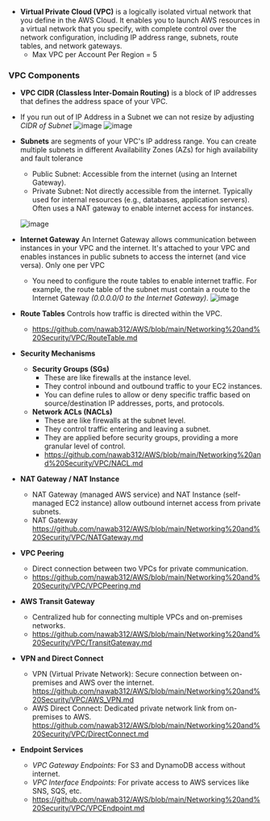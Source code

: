 - **Virtual Private Cloud (VPC)** is a logically isolated virtual network that you define in the AWS Cloud. It enables you to launch AWS resources in a virtual network that you specify, with complete control over the network configuration,
including IP address range, subnets, route tables, and network gateways.
  - Max VPC per Account Per Region = 5

### VPC Components ###
- **VPC CIDR (Classless Inter-Domain Routing)** is a block of IP addresses that defines the address space of your VPC.
- If you run out of IP Address in a Subnet we can not resize by adjusting *CIDR of Subnet*
![image](https://github.com/user-attachments/assets/733f53a3-0adf-4d04-965e-076e0caa9aaa) ![image](https://github.com/user-attachments/assets/890edc95-76f3-440d-8165-8785e19d1ff1)

- **Subnets** are segments of your VPC's IP address range. You can create multiple subnets in different Availability Zones (AZs) for high availability and fault tolerance
  - Public Subnet: Accessible from the internet (using an Internet Gateway).
  - Private Subnet: Not directly accessible from the internet. Typically used for internal resources (e.g., databases, application servers). Often uses a NAT gateway to enable
internet access for instances.

  ![image](https://github.com/user-attachments/assets/8af79818-2828-4380-a1d6-9a945da91939)


- **Internet Gateway** An Internet Gateway allows communication between instances in your VPC and the internet. It's attached to your VPC and enables instances in public subnets to access the internet (and vice versa). Only one per VPC
  - You need to configure the route tables to enable internet traffic. For example, the route table of the subnet must contain a route to the Internet Gateway *(0.0.0.0/0 to the Internet Gateway)*.
    ![image](https://github.com/user-attachments/assets/5d67a2d9-e286-469e-86ce-fa0841b5734d)

- **Route Tables** Controls how traffic is directed within the VPC.
  - https://github.com/nawab312/AWS/blob/main/Networking%20and%20Security/VPC/RouteTable.md
 
- **Security Mechanisms**
  - **Security Groups (SGs)**
    - These are like firewalls at the instance level.
    - They control inbound and outbound traffic to your EC2 instances.
    - You can define rules to allow or deny specific traffic based on source/destination IP addresses, ports, and protocols.
  - **Network ACLs (NACLs)**
    - These are like firewalls at the subnet level.
    - They control traffic entering and leaving a subnet. 
    - They are applied before security groups, providing a more granular level of control.
    - https://github.com/nawab312/AWS/blob/main/Networking%20and%20Security/VPC/NACL.md
  
- **NAT Gateway / NAT Instance**
  - NAT Gateway (managed AWS service) and NAT Instance (self-managed EC2 instance) allow outbound internet access from private subnets.
  - NAT Gateway https://github.com/nawab312/AWS/blob/main/Networking%20and%20Security/VPC/NATGateway.md

- **VPC Peering** 
  - Direct connection between two VPCs for private communication.
  - https://github.com/nawab312/AWS/blob/main/Networking%20and%20Security/VPC/VPCPeering.md

- **AWS Transit Gateway** 
  - Centralized hub for connecting multiple VPCs and on-premises networks.
  - https://github.com/nawab312/AWS/blob/main/Networking%20and%20Security/VPC/TransitGateway.md

- **VPN and Direct Connect**
  - VPN (Virtual Private Network): Secure connection between on-premises and AWS over the internet. https://github.com/nawab312/AWS/blob/main/Networking%20and%20Security/VPC/AWS_VPN.md
  - AWS Direct Connect: Dedicated private network link from on-premises to AWS. https://github.com/nawab312/AWS/blob/main/Networking%20and%20Security/VPC/DirectConnect.md

- **Endpoint Services**
  - *VPC Gateway Endpoints:* For S3 and DynamoDB access without internet.
  - *VPC Interface Endpoints:* For private access to AWS services like SNS, SQS, etc.
  - https://github.com/nawab312/AWS/blob/main/Networking%20and%20Security/VPC/VPCEndpoint.md
